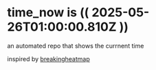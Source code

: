 # time_now is (( 2025-05-26T01:00:00.810Z ))

an automated repo that shows the currnent time

inspired by [breakingheatmap](https://github.com/breakingheatmap/breakingheatmap)